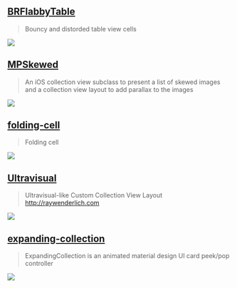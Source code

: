 [BRFlabbyTable](https://github.com/brocoo/BRFlabbyTable)
--
> Bouncy and distorded table view cells

![](https://camo.githubusercontent.com/be91b8bb8106725590a370646997ba1a83d7d387/687474703a2f2f692e696d6775722e636f6d2f466c3930724c6d2e706e67)

[MPSkewed](https://github.com/MP0w/MPSkewed)
--
> An iOS collection view subclass to present a list of skewed images and a collection view layout to add parallax to the images

![](https://github.com/MP0w/MPSkewed/raw/master/img/inaction2.gif)

[folding-cell](https://github.com/Ramotion/folding-cell)
--
> Folding cell

![](https://github.com/Ramotion/folding-cell/raw/master/Screenshots/folding-cell.gif)

[Ultravisual](https://github.com/micpringle/Ultravisual)
--
> Ultravisual-like Custom Collection View Layout http://raywenderlich.com

![](https://camo.githubusercontent.com/973a59211075b387f5225e4260f43b942c2fd052/68747470733a2f2f692e76696d656f63646e2e636f6d2f766964656f2f3531313836393936312e6a70673f6d773d393630266d683d373230)

## [expanding-collection](https://github.com/Ramotion/expanding-collection)
> ExpandingCollection is an animated material design UI card peek/pop controller

![](https://github.com/Ramotion/expanding-collection/raw/master/preview.gif)
